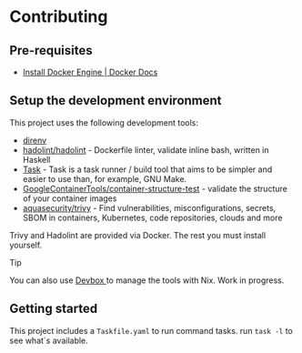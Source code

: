 # Contributing

## Pre-requisites

- [Install Docker Engine | Docker Docs](https://docs.docker.com/engine/install/)

## Setup the development environment

This project uses the following development tools:

- [direnv](https://direnv.net/)
- [hadolint/hadolint](https://github.com/hadolint/hadolint) -  Dockerfile linter, validate inline bash, written in Haskell
- [Task](https://taskfile.dev/) - Task is a task runner / build tool that aims to be simpler and easier to use than, for example, GNU Make.
- [GoogleContainerTools/container-structure-test](https://github.com/GoogleContainerTools/container-structure-test) - validate the structure of your container images
- [aquasecurity/trivy](https://github.com/aquasecurity/trivy) - Find vulnerabilities, misconfigurations, secrets, SBOM in containers, Kubernetes, code repositories, clouds and more

Trivy and Hadolint are provided via Docker. The rest you must install yourself.

> [!TIP]
> You can also use [Devbox ](https://www.jetify.com/devbox/docs/installing_devbox/) to manage the tools with Nix. Work in progress.

## Getting started

This project includes a `Taskfile.yaml` to run command tasks. run `task -l` to see what´s available.
